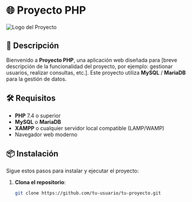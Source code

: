 # 🌐 Proyecto PHP

![Logo del Proyecto](https://cdn2.fptshop.com.vn/unsafe/1920x0/filters:quality(100)/2024_1_8_638403502101844225_php-1-1.jpg) <!-- Asegúrate de agregar una imagen de tu proyecto aquí -->

## 🚀 Descripción

Bienvenido a **Proyecto PHP**, una aplicación web diseñada para [breve descripción de la funcionalidad del proyecto, por ejemplo: gestionar usuarios, realizar consultas, etc.]. Este proyecto utiliza **MySQL** / **MariaDB** para la gestión de datos.

## 🛠 Requisitos

- **PHP** 7.4 o superior
- **MySQL** o **MariaDB**
- **XAMPP** o cualquier servidor local compatible (LAMP/WAMP)
- Navegador web moderno

## 📦 Instalación

Sigue estos pasos para instalar y ejecutar el proyecto:

1. **Clona el repositorio**:
   ```bash
   git clone https://github.com/tu-usuario/tu-proyecto.git
